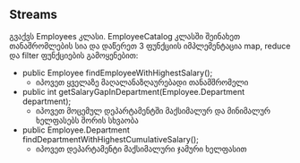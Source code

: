 ## Streams

გვაქვს Employees კლასი.
EmployeeCatalog კლასში შეინახეთ თანაშრომლების სია და დაწერეთ 3 ფუნქციის იმპლემენტაცია map, reduce და filter ფუნქციების გამოყენებით:
* public Employee findEmployeeWithHighestSalary();
    * იპოვეთ ყველაზე მაღალანაზღაურებადი თანამშრომელი
* public int getSalaryGapInDepartment(Employee.Department department);
    * იპოვეთ მოცემულ დეპარტამენტში მაქსიმალურ და მინიმალურ ხელფასებს შორის სხვაობა
* public Employee.Department findDepartmentWithHighestCumulativeSalary();
    * იპოვეთ დეპარტამენტი მაქსიმალური ჯამური ხელფასით
